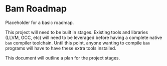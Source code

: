 # Bam Roadmap

Placeholder for a basic roadmap.

This project will need to be built in stages. Existing tools and libraries (LLVM, GCC, etc) will need to be leveraged before having a complete native `bam` compiler toolchain. Until this point, anyone wanting to compile `bam` programs will have to have these extra tools installed.

This document will outline a plan for the project stages.

